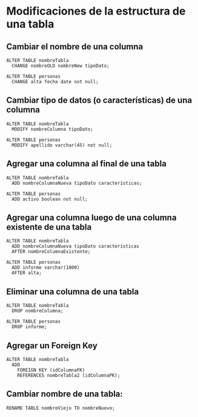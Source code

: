 # Modificaciones de la estructura de una tabla

## Cambiar el nombre de una columna

    ALTER TABLE nombreTabla  
      CHANGE nombreOLD nombreNew tipoDato;  

    ALTER TABLE personas  
      CHANGE alta fecha date not null;


## Cambiar tipo de datos (o características) de una columna

    ALTER TABLE nombreTabla  
      MODIFY nombreColumna tipoDato;

    ALTER TABLE personas  
      MODIFY apellido varchar(45) not null;

## Agregar una columna al final de una tabla

    ALTER TABLE nombreTabla  
      ADD nombreColumnaNueva tipoDato características;  

    ALTER TABLE personas  
      ADD activo boolean not null;  

## Agregar una columna luego de una columna existente de una tabla

    ALTER TABLE nombreTabla  
      ADD nombreColumnaNueva tipoDato características  
      AFTER nombreColumnaExistente; 

    ALTER TABLE personas  
      ADD informe varchar(1000)  
      AFTER alta;

## Eliminar una columna de una tabla

    ALTER TABLE nombreTabla  
      DROP nombreColumna;  

    ALTER TABLE personas  
      DROP informe;  

## Agregar un Foreign Key  

    ALTER TABLE nombreTabla  
      ADD  
        FOREIGN KEY (idColumnaFK)  
        REFERENCES nombreTabla2 (idColumnaPK);  

## Cambiar nombre de una tabla: 

    RENAME TABLE nombreViejo TO nombreNuevo;  
